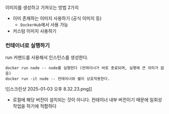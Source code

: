 
이미지를 생성하고 가져오는 방법 2가지
- 이미 존재하는 이미지 사용하기 (공식 이미지 등) 
	- `DockerHub`에서 사용 가능
- 커스텀 이미지 사용하기

### 컨테이너로 실행하기
run 커맨드를 사용해서 인스턴스를 생성한다.
```docker
docker run node -- node를 실행한다 (컨테이너가 바로 종료되며, 실행에 큰 의미가 없음)
docker run -it node -- 컨테이너와 쉘이 상호작용한다.
```
![[스크린샷 2025-01-03 오후 8.32.23.png]]
- 로컬에 해당 버전이 설치되는 것이 아니다. 컨테이너 내부 버전이기 때문에 일회성 작업을 하기에 적합하다